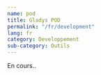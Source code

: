 ```yaml
---
name: pod
title: Gladys POD
permalink: "/fr/development"
lang: fr
category: Developpement
sub-category: Outils
---
```


En cours..